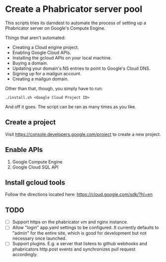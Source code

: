 # Create a Phabricator server pool

This scripts tries its darndest to automate the process of setting up a Phabricator server on
Google's Compute Engine.

Things that aren't automated:

- Creating a Cloud engine project.
- Enabling Google Cloud APIs.
- Installing the gcloud APIs on your local machine.
- Buying a domain.
- Updating your domain's NS entries to point to Google's Cloud DNS.
- Signing up for a mailgun account.
- Creating a mailgun domain.

Other than that, though, you simply have to run:

    ./install.sh <Google Cloud Project ID>

And off it goes. The script can be ran as many times as you like.

## Create a project

Visit https://console.developers.google.com/project to create a new project.

## Enable APIs

1. Google Compute Engine
2. Google Cloud SQL API

## Install gcloud tools

Follow the directions located here: https://cloud.google.com/sdk/?hl=en

## TODO

- ☐ Support https on the phabricator vm and nginx instance.
- ☐ Allow "login" app.yaml settings to be configured. It currently defaults to "admin" for the entire site, which is good for development but not necessary once launched.
- ☐ Support plugins. E.g. a server that listens to github webhooks and phabricators http.post events and synchronizes pull request accordingly.
